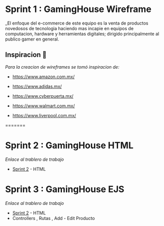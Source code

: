 

# Sprint 1 : GamingHouse Wireframe

_El enfoque del e-commerce de este equipo es la venta de productos novedosos de tecnologia 
haciendo mas incapie en equipos de computacion, hardware y herramientas digitales; dirigido
principalmente al publico gamer en general.

## Inspiracion 🚀

_Para la creacion de wireframes se tomó inspiracion de:_

* https://www.amazon.com.mx/

* https://www.adidas.mx/

* https://www.cyberpuerta.mx/

* https://www.walmart.com.mx/

* https://www.liverpool.com.mx/


=======
# Sprint 2 : GamingHouse HTML
*Enlace al trablero de trabajo*
* [Sprint 2](https://github.com/JoseSabas/grupo_12_GamingHouse/tree/master/GamingHouseApp) - HTML



# Sprint 3 : GamingHouse EJS
*Enlace al trablero de trabajo*
* [Sprint 2](https://github.com/JoseSabas/grupo_12_GamingHouse/tree/master/GamingHouseApp) - HTML
* Controllers , Rutas , Add - Edit Producto
